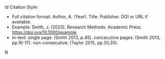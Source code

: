 Id Citation Style:
- Full citation format: Author, A. (Year). Title. Publisher. DOI or URL if available.
- Example: Smith, J. (2023). Research Methods. Academic Press. https://doi.org/10.1000/example
- In-text: single page: (Smith 2013, p.45). concecutive pages: (Smith 2013, pp.16-17). non-consecutive: (Taylor 2015, pp.30,35). 



N